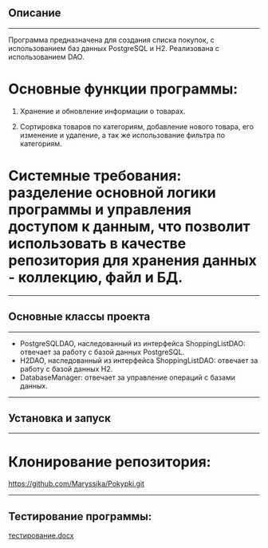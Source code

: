 ## Описание

---

Программа предназначена для создания списка покупок, с использованием баз данных PostgreSQL и H2. Реализована с использованием DAO.

# Основные функции программы:

1. Хранение и обновление информации о товарах.

2. Сортировка товаров по категориям, добавление нового товара, его изменение и удаление, а так же использование фильтра по категориям.

# Системные требования: разделение основной логики программы и управления доступом к данным, что позволит использовать в качестве репозитория для хранения данных - коллекцию, файл и БД.

---

## Основные классы проекта

---
* PostgreSQLDAO, наследованный из интерфейса ShoppingListDAO: отвечает за работу с базой данных PostgreSQL.
* H2DAO, наследованный из интерфейса ShoppingListDAO: отвечает за работу с базой данных Н2.
* DatabaseManager: отвечает за управление операций с базами данных.

---

## Установка и запуск

---

# Клонирование репозитория:
<https://github.com/Maryssika/Pokypki.git>

---

## Тестирование программы:

[тестирование.docx](..%2F..%2FDesktop%2F%D0%A3%D1%87%D0%B5%D0%B1%D0%B0%2F%D1%82%D0%B5%D1%81%D1%82%D0%B8%D1%80%D0%BE%D0%B2%D0%B0%D0%BD%D0%B8%D0%B5.docx)